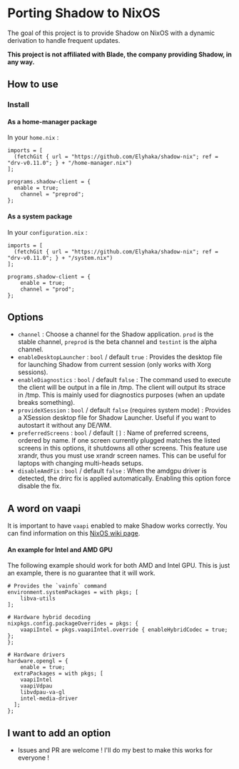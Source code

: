 # Porting Shadow to NixOS

The goal of this project is to provide Shadow on NixOS with a dynamic derivation to handle frequent updates.

**This project is not affiliated with Blade, the company providing Shadow, in any way.**

## How to use

### Install

#### As a home-manager package

In your `home.nix` :

```
imports = [
  (fetchGit { url = "https://github.com/Elyhaka/shadow-nix"; ref = "drv-v0.11.0"; } + "/home-manager.nix")
];

programs.shadow-client = {
  enable = true;
    channel = "preprod";
};
```

#### As a system package

In your `configuration.nix` :

```
imports = [
  (fetchGit { url = "https://github.com/Elyhaka/shadow-nix"; ref = "drv-v0.11.0"; } + "/system.nix")
];

programs.shadow-client = {
    enable = true;
    channel = "prod";
};
```

## Options

 - `channel` : Choose a channel for the Shadow application. `prod` is the stable channel, `preprod` is the beta channel and `testint` is the alpha channel.
 - `enableDesktopLauncher` : `bool` / default `true` : Provides the desktop file for launching Shadow from current session (only works with Xorg sessions).
 - `enableDiagnostics` : `bool` / default `false` : The command used to execute the client will be output in a file in /tmp. The client will output its strace in /tmp. This is mainly used for diagnostics purposes (when an update breaks something).
 - `provideXSession` : `bool` / default `false` (requires system mode) : Provides a XSession desktop file for Shadow Launcher. Useful if you want to autostart it without any DE/WM.
 - `preferredScreens` : `bool` / default `[]` : Name of preferred screens, ordered by name. If one screen currently plugged matches the listed screens in this options, it shutdowns all other screens. This feature use xrandr, thus you must use xrandr screen names. This can be useful for laptops with changing multi-heads setups.
 - `disableAmdFix` : `bool` / default `false` : When the amdgpu driver is detected, the drirc fix is applied automatically. Enabling this option force disable the fix.


## A word on vaapi

It is important to have `vaapi` enabled to make Shadow works correctly. You can find information on this [NixOS wiki page](https://nixos.wiki/wiki/Accelerated_Video_Playback). 


#### An example for Intel and AMD GPU

The following example should work for both AMD and Intel GPU. This is just an example, there is no guarantee that it will work.


```
# Provides the `vainfo` command
environment.systemPackages = with pkgs; [
	libva-utils
];

# Hardware hybrid decoding
nixpkgs.config.packageOverrides = pkgs: {
	vaapiIntel = pkgs.vaapiIntel.override { enableHybridCodec = true; };
};

# Hardware drivers
hardware.opengl = {
	enable = true;
  extraPackages = with pkgs; [
    vaapiIntel
    vaapiVdpau
    libvdpau-va-gl
    intel-media-driver
  ];
};
```


## I want to add an option

 - Issues and PR are welcome ! I'll do my best to make this works for everyone !

